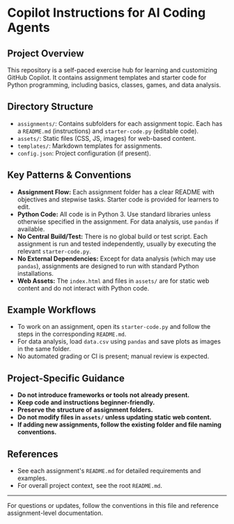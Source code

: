 # Copilot Instructions for AI Coding Agents

## Project Overview
This repository is a self-paced exercise hub for learning and customizing GitHub Copilot. It contains assignment templates and starter code for Python programming, including basics, classes, games, and data analysis.

## Directory Structure
- `assignments/`: Contains subfolders for each assignment topic. Each has a `README.md` (instructions) and `starter-code.py` (editable code).
- `assets/`: Static files (CSS, JS, images) for web-based content.
- `templates/`: Markdown templates for assignments.
- `config.json`: Project configuration (if present).

## Key Patterns & Conventions
- **Assignment Flow:** Each assignment folder has a clear README with objectives and stepwise tasks. Starter code is provided for learners to edit.
- **Python Code:** All code is in Python 3. Use standard libraries unless otherwise specified in the assignment. For data analysis, use `pandas` if available.
- **No Central Build/Test:** There is no global build or test script. Each assignment is run and tested independently, usually by executing the relevant `starter-code.py`.
- **No External Dependencies:** Except for data analysis (which may use `pandas`), assignments are designed to run with standard Python installations.
- **Web Assets:** The `index.html` and files in `assets/` are for static web content and do not interact with Python code.

## Example Workflows
- To work on an assignment, open its `starter-code.py` and follow the steps in the corresponding `README.md`.
- For data analysis, load `data.csv` using `pandas` and save plots as images in the same folder.
- No automated grading or CI is present; manual review is expected.

## Project-Specific Guidance
- **Do not introduce frameworks or tools not already present.**
- **Keep code and instructions beginner-friendly.**
- **Preserve the structure of assignment folders.**
- **Do not modify files in `assets/` unless updating static web content.**
- **If adding new assignments, follow the existing folder and file naming conventions.**

## References
- See each assignment's `README.md` for detailed requirements and examples.
- For overall project context, see the root `README.md`.

---
For questions or updates, follow the conventions in this file and reference assignment-level documentation.
